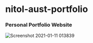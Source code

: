 # nitol-aust-portfolio
<h3>Personal Portfolio Website</h3>

![Screenshot 2021-01-11 013839](https://user-images.githubusercontent.com/21175687/104133446-d1d86700-53ad-11eb-9f17-7a24cb1a9c29.png)
